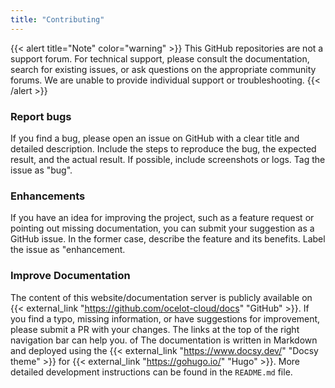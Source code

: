 ```yaml
---
title: "Contributing"
---
```


{{< alert title="Note" color="warning" >}}
This GitHub repositories are not a support forum. For technical support, please consult the documentation, search for existing issues, or ask questions on the appropriate community forums. We are unable to provide individual support or troubleshooting.
{{< /alert >}}

### Report bugs

If you find a bug, please open an issue on GitHub with a clear title and detailed description. Include the steps to reproduce the bug, the expected result, and the actual result. If possible, include screenshots or logs. Tag the issue as "bug".

### Enhancements

If you have an idea for improving the project, such as a feature request or pointing out missing documentation, you can submit your suggestion as a GitHub issue. In the former case, describe the feature and its benefits. Label the issue as "enhancement.

### Improve Documentation

The content of this website/documentation server is publicly available on {{< external_link "https://github.com/ocelot-cloud/docs" "GitHub" >}}. If you find a typo, missing information, or have suggestions for improvement, please submit a PR with your changes. The links at the top of the right navigation bar can help you. of The documentation is written in Markdown and deployed using the {{< external_link "https://www.docsy.dev/" "Docsy theme" >}} for {{< external_link "https://gohugo.io/" "Hugo" >}}. More detailed development instructions can be found in the `README.md` file.

